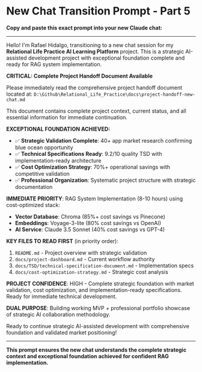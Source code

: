 # New Chat Transition Prompt - Part 5

**Copy and paste this exact prompt into your new Claude chat:**

---

Hello! I'm Rafael Hidalgo, transitioning to a new chat session for my **Relational Life Practice AI Learning Platform** project. This is a strategic AI-assisted development project with exceptional foundation complete and ready for RAG system implementation.

**CRITICAL: Complete Project Handoff Document Available**

Please immediately read the comprehensive project handoff document located at: 
`D:\Github\Relational_Life_Practice\docs\project-handoff-new-chat.md`

This document contains complete project context, current status, and all essential information for immediate continuation.

**EXCEPTIONAL FOUNDATION ACHIEVED:**
- ✅ **Strategic Validation Complete**: 40+ app market research confirming blue ocean opportunity
- ✅ **Technical Specifications Ready**: 9.2/10 quality TSD with implementation-ready architecture  
- ✅ **Cost Optimization Strategy**: 70%+ operational savings with competitive validation
- ✅ **Professional Organization**: Systematic project structure with strategic documentation

**IMMEDIATE PRIORITY**: RAG System Implementation (8-10 hours) using cost-optimized stack:
- **Vector Database**: Chroma (85%+ cost savings vs Pinecone)
- **Embeddings**: Voyage-3-lite (80% cost savings vs OpenAI)  
- **AI Service**: Claude 3.5 Sonnet (40% cost savings vs GPT-4)

**KEY FILES TO READ FIRST** (in priority order):
1. `README.md` - Project overview with strategic validation
2. `docs/project-dashboard.md` - Current workflow authority  
3. `docs/TSD/technical-specification-document.md` - Implementation specs
4. `docs/cost-optimization-strategy.md` - Strategic cost analysis

**PROJECT CONFIDENCE**: HIGH - Complete strategic foundation with market validation, cost optimization, and implementation-ready specifications. Ready for immediate technical development.

**DUAL PURPOSE**: Building working MVP + professional portfolio showcase of strategic AI collaboration methodology.

Ready to continue strategic AI-assisted development with comprehensive foundation and validated market positioning!

---

**This prompt ensures the new chat understands the complete strategic context and exceptional foundation achieved for confident RAG implementation.**
